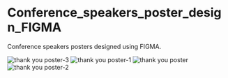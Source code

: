 # Conference_speakers_poster_design_FIGMA
Conference speakers posters designed using FIGMA.

![thank you poster-3](https://github.com/user-attachments/assets/0821ff53-022b-472a-a93e-d90128d4ca1f)
![thank you poster-1](https://github.com/user-attachments/assets/218a3e95-3082-4069-a937-eff62c7e6801)
![thank you poster](https://github.com/user-attachments/assets/26966e0e-5337-488b-8ba4-427acf2e3523)
![thank you poster-2](https://github.com/user-attachments/assets/41001da6-317d-4f64-9dd8-6500182920d5)



